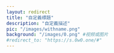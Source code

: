 ```yaml
---
layout: redirect
title: "自定義標題"
description: "自定義描述"
pic: "/images/withname.png"
background: "/images/0.png" #视频或图片
#redirect_to: "https://s.0w0.one/#"
---
```

